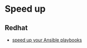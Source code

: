 # Speed up

## Redhat
* [speed up your Ansible playbooks](https://www.redhat.com/sysadmin/faster-ansible-playbook-execution)
